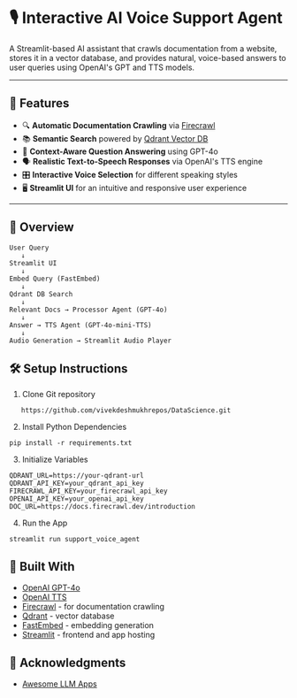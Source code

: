 # 🎙️ Interactive AI Voice Support Agent

A Streamlit-based AI assistant that crawls documentation from a website, stores it in a vector database, and provides natural, voice-based answers to user queries using OpenAI's GPT and TTS models.

---

## 🚀 Features

- 🔍 **Automatic Documentation Crawling** via [Firecrawl](https://firecrawl.dev)
- 📚 **Semantic Search** powered by [Qdrant Vector DB](https://qdrant.tech)
- 🧠 **Context-Aware Question Answering** using GPT-4o
- 🗣️ **Realistic Text-to-Speech Responses** via OpenAI's TTS engine
- 🎛️ **Interactive Voice Selection** for different speaking styles
- 🖥️ **Streamlit UI** for an intuitive and responsive user experience

---

## 🧩 Overview

```plaintext
User Query
   ↓
Streamlit UI
   ↓
Embed Query (FastEmbed)
   ↓
Qdrant DB Search
   ↓
Relevant Docs → Processor Agent (GPT-4o)
   ↓
Answer → TTS Agent (GPT-4o-mini-TTS)
   ↓
Audio Generation → Streamlit Audio Player

```

## 🛠️ Setup Instructions
1. Clone Git repository
```
   https://github.com/vivekdeshmukhrepos/DataScience.git
```
2. Install Python Dependencies
```
pip install -r requirements.txt
```
3. Initialize Variables
```
QDRANT_URL=https://your-qdrant-url
QDRANT_API_KEY=your_qdrant_api_key
FIRECRAWL_API_KEY=your_firecrawl_api_key
OPENAI_API_KEY=your_openai_api_key
DOC_URL=https://docs.firecrawl.dev/introduction
```
4. Run the App
```
streamlit run support_voice_agent
```

##  🧱 Built With
* [OpenAI GPT-4o](https://platform.openai.com/docs/guides/gpt)
* [OpenAI TTS](https://platform.openai.com/docs/guides/text-to-speech)
* [Firecrawl](https://firecrawl.dev/) - for documentation crawling
* [Qdrant](https://qdrant.tech/) - vector database
* [FastEmbed](https://github.com/qdrant/fastembed) - embedding generation
* [Streamlit](https://streamlit.io/) - frontend and app hosting
 

##  🙏 Acknowledgments
* [Awesome LLM Apps](https://github.com/Shubhamsaboo/awesome-llm-apps)
 